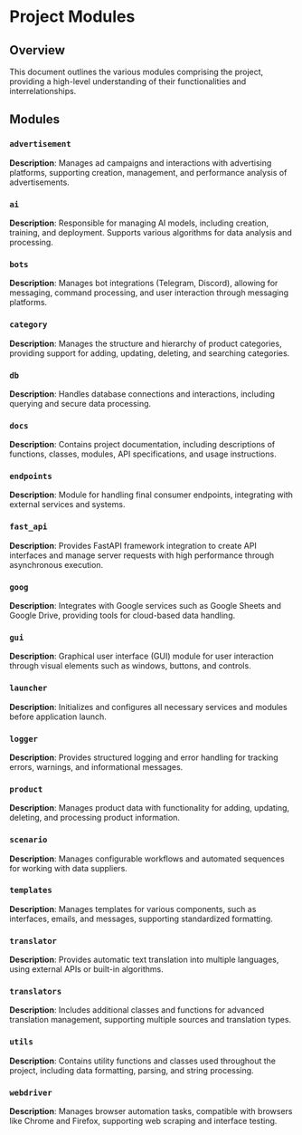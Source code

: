 # Project Modules

## Overview

This document outlines the various modules comprising the project, providing a high-level understanding of their functionalities and interrelationships.


## Modules

### `advertisement`

**Description**: Manages ad campaigns and interactions with advertising platforms, supporting creation, management, and performance analysis of advertisements.

### `ai`

**Description**: Responsible for managing AI models, including creation, training, and deployment. Supports various algorithms for data analysis and processing.

### `bots`

**Description**: Manages bot integrations (Telegram, Discord), allowing for messaging, command processing, and user interaction through messaging platforms.

### `category`

**Description**: Manages the structure and hierarchy of product categories, providing support for adding, updating, deleting, and searching categories.

### `db`

**Description**: Handles database connections and interactions, including querying and secure data processing.

### `docs`

**Description**: Contains project documentation, including descriptions of functions, classes, modules, API specifications, and usage instructions.

### `endpoints`

**Description**: Module for handling final consumer endpoints, integrating with external services and systems.

### `fast_api`

**Description**: Provides FastAPI framework integration to create API interfaces and manage server requests with high performance through asynchronous execution.

### `goog`

**Description**: Integrates with Google services such as Google Sheets and Google Drive, providing tools for cloud-based data handling.

### `gui`

**Description**: Graphical user interface (GUI) module for user interaction through visual elements such as windows, buttons, and controls.

### `launcher`

**Description**: Initializes and configures all necessary services and modules before application launch.

### `logger`

**Description**: Provides structured logging and error handling for tracking errors, warnings, and informational messages.

### `product`

**Description**: Manages product data with functionality for adding, updating, deleting, and processing product information.

### `scenario`

**Description**: Manages configurable workflows and automated sequences for working with data suppliers.

### `templates`

**Description**: Manages templates for various components, such as interfaces, emails, and messages, supporting standardized formatting.

### `translator`

**Description**: Provides automatic text translation into multiple languages, using external APIs or built-in algorithms.

### `translators`

**Description**: Includes additional classes and functions for advanced translation management, supporting multiple sources and translation types.

### `utils`

**Description**: Contains utility functions and classes used throughout the project, including data formatting, parsing, and string processing.

### `webdriver`

**Description**: Manages browser automation tasks, compatible with browsers like Chrome and Firefox, supporting web scraping and interface testing.